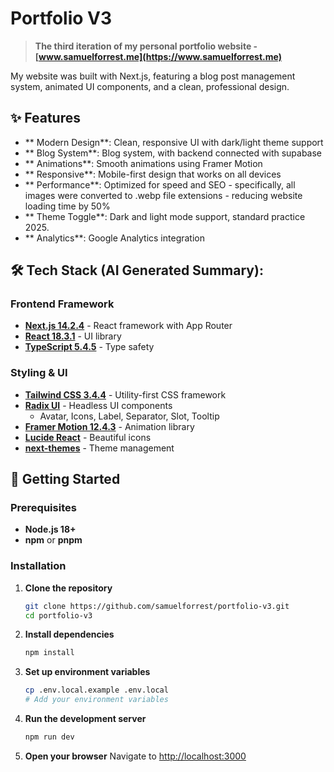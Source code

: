 # Portfolio V3

> **The third iteration of my personal portfolio website - [www.samuelforrest.me](https://www.samuelforrest.me)**

My website was built with Next.js, featuring a blog post management system, animated UI components, and a clean, professional design.

## ✨ Features

- ** Modern Design**: Clean, responsive UI with dark/light theme support
- ** Blog System**: Blog system, with backend connected with supabase
- ** Animations**: Smooth animations using Framer Motion
- ** Responsive**: Mobile-first design that works on all devices
- ** Performance**: Optimized for speed and SEO - specifically, all images were converted to .webp file extensions - reducing website loading time by 50%
- ** Theme Toggle**: Dark and light mode support, standard practice 2025.
- ** Analytics**: Google Analytics integration

## 🛠️ Tech Stack (AI Generated Summary):

### **Frontend Framework**
- **[Next.js 14.2.4](https://nextjs.org/)** - React framework with App Router
- **[React 18.3.1](https://react.dev/)** - UI library
- **[TypeScript 5.4.5](https://www.typescriptlang.org/)** - Type safety

### **Styling & UI**
- **[Tailwind CSS 3.4.4](https://tailwindcss.com/)** - Utility-first CSS framework
- **[Radix UI](https://www.radix-ui.com/)** - Headless UI components
  - Avatar, Icons, Label, Separator, Slot, Tooltip
- **[Framer Motion 12.4.3](https://www.framer.com/motion/)** - Animation library
- **[Lucide React](https://lucide.dev/)** - Beautiful icons
- **[next-themes](https://github.com/pacocoursey/next-themes)** - Theme management

## 🚀 Getting Started

### Prerequisites
- **Node.js 18+** 
- **npm** or **pnpm**

### Installation

1. **Clone the repository**
   ```bash
   git clone https://github.com/samuelforrest/portfolio-v3.git
   cd portfolio-v3
   ```

2. **Install dependencies**
   ```bash
   npm install
   ```

3. **Set up environment variables**
   ```bash
   cp .env.local.example .env.local
   # Add your environment variables
   ```

4. **Run the development server**
   ```bash
   npm run dev
   ```

5. **Open your browser**
   Navigate to [http://localhost:3000](http://localhost:3000)


